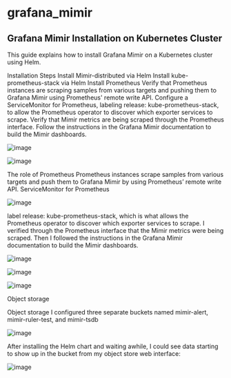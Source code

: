 # grafana_mimir
## Grafana Mimir Installation on Kubernetes Cluster
This guide explains how to install Grafana Mimir on a Kubernetes cluster using Helm.

Installation Steps
Install Mimir-distributed via Helm
Install kube-prometheus-stack via Helm
Install Prometheus
Verify that Prometheus instances are scraping samples from various targets and pushing them to Grafana Mimir using Prometheus' remote write API.
Configure a ServiceMonitor for Prometheus, labeling release: kube-prometheus-stack, to allow the Prometheus operator to discover which exporter services to scrape.
Verify that Mimir metrics are being scraped through the Prometheus interface.
Follow the instructions in the Grafana Mimir documentation to build the Mimir dashboards.

![image](https://user-images.githubusercontent.com/38376802/188642974-857d3345-1784-47c5-a3d6-ff57c3411dd4.png)


![image](https://user-images.githubusercontent.com/38376802/188642859-eb0a5a93-b1c4-44d5-980e-d35874d07d05.png)

The role of Prometheus
Prometheus instances scrape samples from various targets and push them to Grafana Mimir by using Prometheus’ remote write API. 
ServiceMonitor for Prometheus

![image](https://user-images.githubusercontent.com/38376802/188643310-603f76fb-3d42-4306-923b-c15ec9295f77.png)


label release: kube-prometheus-stack, which is what allows the Prometheus operator to discover which exporter services to scrape. 
I verified through the Prometheus interface that the Mimir metrics were being scraped. Then I followed the instructions in the Grafana Mimir documentation to build the Mimir dashboards.
 
 ![image](https://user-images.githubusercontent.com/38376802/188643643-218550e9-fdc4-41bb-85fc-074fcd2b136a.png)

![image](https://user-images.githubusercontent.com/38376802/188643722-87cc6dee-6f5a-46fa-b2fa-fc2dfaaecfe1.png)

![image](https://user-images.githubusercontent.com/38376802/188643791-cbfb3662-3cf4-4eaa-aeea-c49c874a6e14.png)

 

Object storage

Object storage
I configured three separate buckets named mimir-alert, mimir-ruler-test, and mimir-tsdb 

![image](https://user-images.githubusercontent.com/38376802/188644051-c59794db-e6c0-45a7-bdc5-12965612b385.png)


After installing the Helm chart and waiting awhile, I could see data starting to show up in the bucket from my object store web interface:


![image](https://user-images.githubusercontent.com/38376802/188644251-8e080de9-92b5-478a-8463-9dd788501c8b.png)

